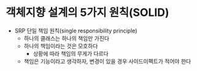 # 객체지향 설계의 5가지 원칙(SOLID)

- SRP 단일 책임 원칙(single responsibility principle)
  - 하나의 클래스는 하나의 책임만 가진다
  - 하나의 책임이라는 것은 모호하다
    - 상황에 따라 책임의 무게가 다르다
  - 책임은 기능이라고 생각하자, 변경이 있을 경우 사이드이펙트가 적어야 한다
